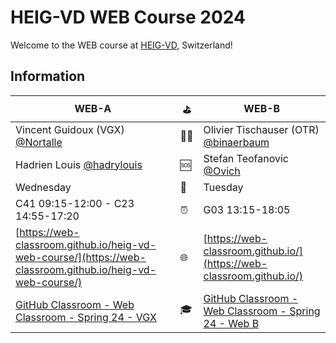 # HEIG-VD WEB Course 2024

Welcome to the WEB course at [HEIG-VD](https://heig-vd.ch), Switzerland!

## Information

| WEB-A                                                                                                                              | ⛳  | WEB-B                                                                                                                                  |
|------------------------------------------------------------------------------------------------------------------------------------|-----|----------------------------------------------------------------------------------------------------------------------------------------|
| Vincent Guidoux (VGX) [@Nortalle](https://github.com/Nortalle)                                                                     | 🧑‍🏫  | Olivier Tischauser (OTR) [@binaerbaum](https://github.com/binaerbaum)                                                                  |
| Hadrien Louis [@hadrylouis](https://github.com/hadrylouis)                                                                         | 🆘  | Stefan Teofanovic [@Ovich](https://github.com/Ovich)                                                                                   |
| Wednesday                                                                                                                          | 📅  | Tuesday                                                                                                                                |
| C41 09:15-12:00 - C23 14:55-17:20                                                                                                  | ⏰  | G03 13:15-18:05                                                                                                                        |
| [https://web-classroom.github.io/heig-vd-web-course/](https://web-classroom.github.io/heig-vd-web-course/)                         | 🌐  | [https://web-classroom.github.io/](https://web-classroom.github.io/)                                                                   |
| [GitHub Classroom - Web Classroom - Spring 24 - VGX](https://classroom.github.com/classrooms/54867215-web-classroom-spring-24-vgx) | 🎓  | [GitHub Classroom - Web Classroom - Spring 24 - Web B](https://classroom.github.com/classrooms/54867215-web-classroom-spring-24-web-b) |
